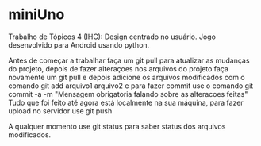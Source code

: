 miniUno
=======

Trabalho de Tópicos 4 (IHC): Design centrado no usuário. Jogo desenvolvido para Android usando python.

Antes de começar a trabalhar faça um 
    git pull
para atualizar as mudanças do projeto, depois de fazer alteraçoes nos arquivos do projeto faça novamente um
    git pull
e depois adicione os arquivos modificados com o comando 
    git add arquivo1 arquivo2
e para fazer commit use o comando 
    git commit -a -m "Mensagem obrigatoria falando sobre as alteracoes feitas"
Tudo que foi feito até agora está localmente na sua máquina, para fazer upload no servidor use
    git push

A qualquer momento use
    git status 
para saber status dos arquivos modificados.
